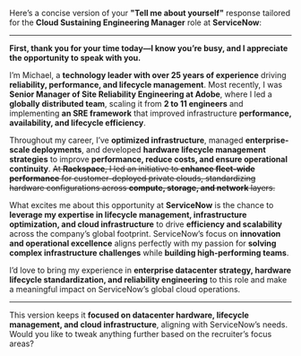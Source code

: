 Here’s a concise version of your **"Tell me about yourself"** response tailored for the **Cloud Sustaining Engineering Manager** role at **ServiceNow**:


---

**First, thank you for your time today—I know you’re busy, and I appreciate the opportunity to speak with you.**

I’m Michael, a **technology leader with over 25 years of experience** driving **reliability, performance, and lifecycle management**. Most recently, I was **Senior Manager of Site Reliability Engineering at Adobe**, where I led a **globally distributed team**, scaling it from **2 to 11 engineers** and implementing **an SRE framework** that improved infrastructure **performance, availability, and lifecycle efficiency**.


Throughout my career, I’ve **optimized infrastructure**, managed **enterprise-scale deployments**, and developed **hardware lifecycle management strategies** to improve **performance, reduce costs, and ensure operational continuity**. ~~At **Rackspace**, I led an initiative to **enhance fleet-wide performance** for customer-deployed private clouds, standardizing hardware configurations across **compute, storage, and network** layers.~~


What excites me about this opportunity at **ServiceNow** is the chance to **leverage my expertise in lifecycle management, infrastructure optimization, and cloud infrastructure** to drive **efficiency and scalability** across the company’s global footprint. ServiceNow’s focus on **innovation and operational excellence** aligns perfectly with my passion for **solving complex infrastructure challenges** while **building high-performing teams**.


I’d love to bring my experience in **enterprise datacenter strategy, hardware lifecycle standardization, and reliability engineering** to this role and make a meaningful impact on ServiceNow’s global cloud operations.


---

This version keeps it **focused on datacenter hardware, lifecycle management, and cloud infrastructure**, aligning with ServiceNow’s needs. Would you like to tweak anything further based on the recruiter’s focus areas?